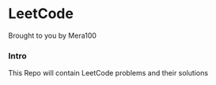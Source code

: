# LeetCode

Brought to you by Mera100 
### Intro
This Repo will contain LeetCode problems and their solutions